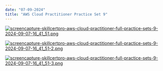 ```yaml
---
date: "07-09-2024"
title: "AWS Cloud Practitioner Practice Set 9"
---
```

<a href="/images/screencapture-skillcertpro-aws-cloud-practitioner-full-practice-sets-9-2024-09-07-16_41_51.png" target="_blank"><img src="/images/screencapture-skillcertpro-aws-cloud-practitioner-full-practice-sets-9-2024-09-07-16_41_51.png" alt="screencapture-skillcertpro-aws-cloud-practitioner-full-practice-sets-9-2024-09-07-16_41_51.png" /></a>

<a href="/images/screencapture-skillcertpro-aws-cloud-practitioner-full-practice-sets-9-2024-09-07-16_41_51-2.png" target="_blank"><img src="/images/screencapture-skillcertpro-aws-cloud-practitioner-full-practice-sets-9-2024-09-07-16_41_51-2.png" alt="screencapture-skillcertpro-aws-cloud-practitioner-full-practice-sets-9-2024-09-07-16_41_51-2.png" /></a>

<a href="/images/screencapture-skillcertpro-aws-cloud-practitioner-full-practice-sets-9-2024-09-07-16_41_51-3.png" target="_blank"><img src="/images/screencapture-skillcertpro-aws-cloud-practitioner-full-practice-sets-9-2024-09-07-16_41_51-3.png" alt="screencapture-skillcertpro-aws-cloud-practitioner-full-practice-sets-9-2024-09-07-16_41_51-3.png" /></a>